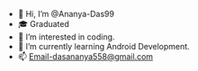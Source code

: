 - 👋 Hi, I’m @Ananya-Das99
- 🎓 Graduated
- 👀 I’m interested in coding.
- 🌱 I’m currently learning Android Development.
- 📫 Email-dasananya558@gmail.com

<!---
Ananya-Das99/Ananya-Das99 is a ✨ special ✨ repository because its `README.md` (this file) appears on your GitHub profile.
You can click the Preview link to take a look at your changes.
--->
